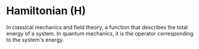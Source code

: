# Hamiltonian (H)

In classical mechanics and field theory, a function that describes the total energy of a system. In quantum mechanics, it is the operator corresponding to the system's energy.